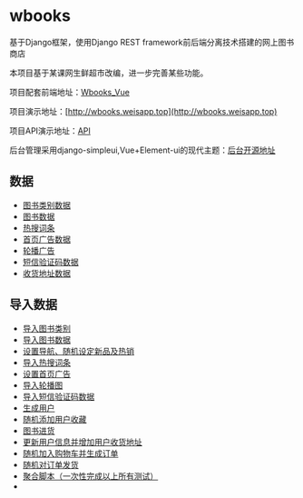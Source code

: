# wbooks
基于Django框架，使用Django REST framework前后端分离技术搭建的网上图书商店

本项目基于某课网生鲜超市改编，进一步完善某些功能。

项目配套前端地址：[Wbooks_Vue](https://github.com/Weibw162/Wbooks_Vue)

项目演示地址：[http://wbooks.weisapp.top](http://wbooks.weisapp.top)

项目API演示地址：[API](http://api.weisapp.top)

后台管理采用django-simpleui,Vue+Element-ui的现代主题：[后台开源地址](https://github.com/newpanjing/simpleui)

## 数据
+ [图书类别数据](https://github.com/Weibw162/wbooks/blob/master/db_tools/data/book_categories.py)
+ [图书数据](https://github.com/Weibw162/wbooks/blob/master/db_tools/data/book_data.py)
+ [热搜词条](https://github.com/Weibw162/wbooks/blob/master/db_tools/data/hotsearch_data.py)
+ [首页广告数据](https://github.com/Weibw162/wbooks/blob/master/db_tools/data/indexAd_data.py)
+ [轮播广告](https://github.com/Weibw162/wbooks/blob/master/db_tools/data/product_data.py)
+ [短信验证码数据](https://github.com/Weibw162/wbooks/blob/master/db_tools/data/verifycodes_data.py)
+ [收货地址数据](https://github.com/Weibw162/wbooks/blob/master/db_tools/data/address_data.py)

## 导入数据
+ [导入图书类别](https://github.com/Weibw162/wbooks/blob/master/db_tools/import_book_categories.py)
+ [导入图书数据](https://github.com/Weibw162/wbooks/tree/master/db_tools/import_book_data.py)
+ [设置导航、随机设定新品及热销](https://github.com/Weibw162/wbooks/tree/master/db_tools/add_tab_new_hot.py)
+ [导入热搜词条](https://github.com/Weibw162/wbooks/tree/master/db_tools/import_hotsearch.py)
+ [设置首页广告](https://github.com/Weibw162/wbooks/tree/master/db_tools/import_indexad.py)
+ [导入轮播图](https://github.com/Weibw162/wbooks/tree/master/db_tools/import_product.py)
+ [导入短信验证码数据](https://github.com/Weibw162/wbooks/tree/master/db_tools/import_verifycodes.py)
+ [生成用户](https://github.com/Weibw162/wbooks/tree/master/db_tools/import_user.py)
+ [随机添加用户收藏](https://github.com/Weibw162/wbooks/tree/master/db_tools/import_colection.py)
+ [图书进货](https://github.com/Weibw162/wbooks/tree/master/db_tools/stock_goods.py)
+ [更新用户信息并增加用户收货地址](https://github.com/Weibw162/wbooks/tree/master/db_tools/import_address_update_userinfo.py)
+ [随机加入购物车并生成订单](https://github.com/Weibw162/wbooks/tree/master/db_tools/create_order_test.py)
+ [随机对订单发货](https://github.com/Weibw162/wbooks/tree/master/db_tools/random_delivery.py)
+ [聚合脚本（一次性完成以上所有测试）](https://github.com/Weibw162/wbooks/tree/master/db_tools/test.py)
+ [](https://github.com/Weibw162/wbooks/tree/master/db_tools/)
